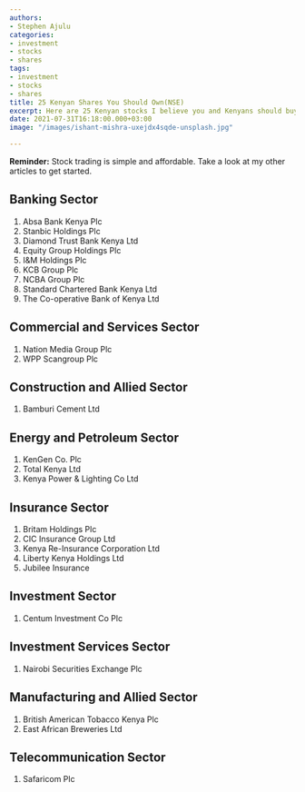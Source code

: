 ```yaml
---
authors:
- Stephen Ajulu
categories:
- investment
- stocks
- shares
tags:
- investment
- stocks
- shares
title: 25 Kenyan Shares You Should Own(NSE)
excerpt: Here are 25 Kenyan stocks I believe you and Kenyans should buy and hold
date: 2021-07-31T16:18:00.000+03:00
image: "/images/ishant-mishra-uxejdx4sqde-unsplash.jpg"

---
```

**Reminder:** Stock trading is simple and affordable. Take a look at my other articles to get started.

## **Banking Sector**

1. Absa Bank Kenya Plc
2. Stanbic Holdings Plc
3. Diamond Trust Bank Kenya Ltd
4. Equity Group Holdings Plc
5. I&M Holdings Plc
6. KCB Group Plc
7. NCBA Group Plc
8. Standard Chartered Bank Kenya Ltd
9. The Co-operative Bank of Kenya Ltd 

## **Commercial and Services Sector**

1. Nation Media Group Plc
2. WPP Scangroup Plc

## **Construction and Allied Sector**

1. Bamburi Cement Ltd

## **Energy and Petroleum Sector**

1. KenGen Co. Plc
2. Total Kenya Ltd
3. Kenya Power & Lighting Co Ltd 

## **Insurance Sector**

1. Britam Holdings Plc
2. CIC Insurance Group Ltd
3. Kenya Re-Insurance Corporation Ltd
4. Liberty Kenya Holdings Ltd
5. Jubilee Insurance

## **Investment Sector**

1. Centum Investment Co Plc 

## **Investment Services Sector**

1. Nairobi Securities Exchange Plc 

## **Manufacturing and Allied Sector**

1. British American Tobacco Kenya Plc
2. East African Breweries Ltd

## **Telecommunication Sector**

1. Safaricom Plc

